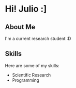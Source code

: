 <h1 class>Hi! Julio :]</h1>

## About Me
I'm a current research student :D 

## Skills 
Here are some of my skills:
- Scientific Research
- Programming


